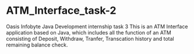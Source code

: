 # ATM_Interface_task-2
Oasis Infobyte Java Development internship task 3 
This is an ATM Interface application based on Java, which includes all the function of an ATM consisting of Deposit, Withdraw, Tranfer, Transcation history
and total remaining balance check.
